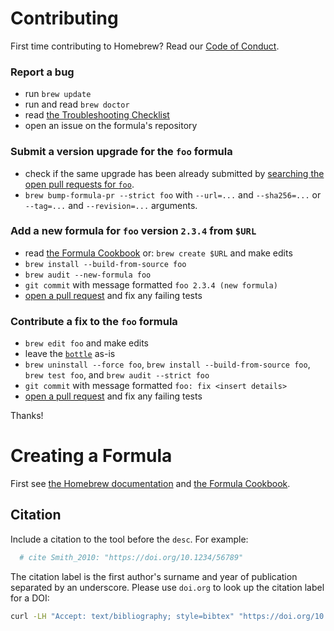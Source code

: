 # Contributing

First time contributing to Homebrew? Read our [Code of Conduct](https://github.com/Homebrew/brew/blob/master/CODE_OF_CONDUCT.md#code-of-conduct).

### Report a bug

* run `brew update`
* run and read `brew doctor`
* read [the Troubleshooting Checklist](https://docs.brew.sh/Troubleshooting.html)
* open an issue on the formula's repository

### Submit a version upgrade for the `foo` formula

* check if the same upgrade has been already submitted by [searching the open pull requests for `foo`](https://github.com/smithumble/homebrew-smithumble/pulls?utf8=✓&q=is%3Apr+is%3Aopen+foo).
* `brew bump-formula-pr --strict foo` with `--url=...` and `--sha256=...` or `--tag=...` and `--revision=...` arguments.

### Add a new formula for `foo` version `2.3.4` from `$URL`

* read [the Formula Cookbook](https://docs.brew.sh/Formula-Cookbook.html) or: `brew create $URL` and make edits
* `brew install --build-from-source foo`
* `brew audit --new-formula foo`
* `git commit` with message formatted `foo 2.3.4 (new formula)`
* [open a pull request](https://docs.brew.sh/How-To-Open-a-Homebrew-Pull-Request.html) and fix any failing tests

### Contribute a fix to the `foo` formula

* `brew edit foo` and make edits
* leave the [`bottle`](http://www.rubydoc.info/github/Homebrew/brew/master/Formula#bottle-class_method) as-is
* `brew uninstall --force foo`, `brew install --build-from-source foo`, `brew test foo`, and `brew audit --strict foo`
* `git commit` with message formatted `foo: fix <insert details>`
* [open a pull request](https://docs.brew.sh/How-To-Open-a-Homebrew-Pull-Request.html) and fix any failing tests

Thanks!

# Creating a Formula

First see [the Homebrew documentation](https://docs.brew.sh/#contributors) and [the Formula Cookbook](https://docs.brew.sh/Formula-Cookbook.html).

## Citation

Include a citation to the tool before the `desc`. For example:

```ruby
  # cite Smith_2010: "https://doi.org/10.1234/56789"
```

The citation label is the first author's surname and year of publication separated by an underscore. Please use `doi.org` to look up the citation label for a DOI:

```sh
curl -LH "Accept: text/bibliography; style=bibtex" "https://doi.org/10.1234/56789"
```

